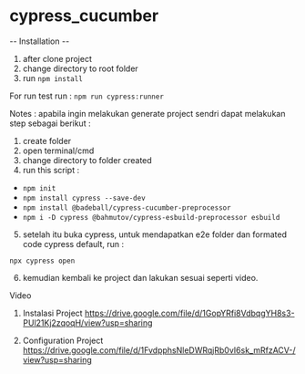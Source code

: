 # cypress_cucumber

-- Installation --
1. after clone project
2. change directory to root folder
3. run 
`npm install`


For run test 
run : 
`npm run cypress:runner`




Notes :
apabila ingin melakukan generate project sendri dapat melakukan step sebagai berikut :

1. create folder 
2. open terminal/cmd
3. change directory to folder created
4. run this script :

- `npm init`
- `npm install cypress --save-dev`
- `npm install @badeball/cypress-cucumber-preprocessor`
- `npm i -D cypress @bahmutov/cypress-esbuild-preprocessor esbuild`


5. setelah itu buka cypress, untuk mendapatkan e2e folder dan formated code cypress default, run :

`npx cypress open`

6. kemudian kembali ke project dan lakukan sesuai seperti video.


Video

1. Instalasi Project
https://drive.google.com/file/d/1GopYRfi8VdbqgYH8s3-PUl21Kj2zqoqH/view?usp=sharing

2. Configuration Project
https://drive.google.com/file/d/1FvdpphsNleDWRqjRb0vI6sk_mRfzACV-/view?usp=sharing
